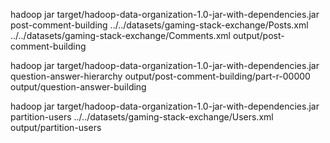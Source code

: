 hadoop jar target/hadoop-data-organization-1.0-jar-with-dependencies.jar post-comment-building ../../datasets/gaming-stack-exchange/Posts.xml ../../datasets/gaming-stack-exchange/Comments.xml output/post-comment-building


hadoop jar target/hadoop-data-organization-1.0-jar-with-dependencies.jar question-answer-hierarchy output/post-comment-building/part-r-00000 output/question-answer-building


hadoop jar target/hadoop-data-organization-1.0-jar-with-dependencies.jar partition-users ../../datasets/gaming-stack-exchange/Users.xml output/partition-users




